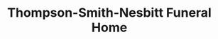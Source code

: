 ---
title: "Thompson-Smith-Nesbitt Funeral Home"
url: /conneaut/thompson-smith-nesbitt-funeral-home/
shop: Bestattungen
---